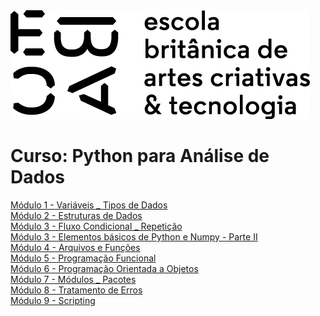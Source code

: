<img src="https://github.com/LucaScaldaferri/Curso_Cientista_de_Dados/blob/main/logo_ebac.png" alt="ebac-logo">

# Curso: Python para Análise de Dados

[Módulo 1 - Variáveis _ Tipos de Dados](https://github.com/LucaScaldaferri/Curso_Python_Analise_de_Dados/tree/main/M%C3%B3dulo%201%20-%20Vari%C3%A1veis%20_%20Tipos%20de%20Dados)<br>
[Módulo 2 - Estruturas de Dados](https://github.com/LucaScaldaferri/Curso_Python_Analise_de_Dados/tree/main/M%C3%B3dulo%202%20-%20Estruturas%20de%20Dados)<br>
[Módulo 3 - Fluxo Condicional _ Repetição](https://github.com/LucaScaldaferri/Curso_Python_Analise_de_Dados/tree/main/M%C3%B3dulo%203%20-%20Fluxo%20Condicional%20_%20Repeti%C3%A7%C3%A3o)<br>
[Módulo 3 - Elementos básicos de Python e Numpy - Parte II](https://github.com/LucaScaldaferri/Curso_Cientista_de_Dados/tree/main/M%C3%B3dulo%203%20-%20Elementos%20b%C3%A1sicos%20de%20Python%20e%20Numpy%20-%20Parte%20II)<br>
[Módulo 4 - Arquivos e Funções](https://github.com/LucaScaldaferri/Curso_Python_Analise_de_Dados/tree/main/M%C3%B3dulo%204%20-%20Arquivos%20e%20Fun%C3%A7%C3%B5es)<br>
[Módulo 5 - Programação Funcional](https://github.com/LucaScaldaferri/Curso_Python_Analise_de_Dados/tree/main/M%C3%B3dulo%205%20-%20Programa%C3%A7%C3%A3o%20Funcional)<br>
[Módulo 6 - Programação Orientada a Objetos](https://github.com/LucaScaldaferri/Curso_Python_Analise_de_Dados/tree/main/M%C3%B3dulo%206%20-%20Programa%C3%A7%C3%A3o%20Orientada%20a%20Objetos)<br>
[Módulo 7 - Módulos _ Pacotes](https://github.com/LucaScaldaferri/Curso_Python_Analise_de_Dados/tree/main/M%C3%B3dulo%207%20-%20M%C3%B3dulos%20_%20Pacotes)<br>
[Módulo 8 - Tratamento de Erros](https://github.com/LucaScaldaferri/Curso_Python_Analise_de_Dados/tree/main/M%C3%B3dulo%208%20-%20Tratamento%20de%20Erros)<br>
[Módulo 9 - Scripting](https://github.com/LucaScaldaferri/Curso_Python_Analise_de_Dados/tree/main/M%C3%B3dulo%209%20-%20Scripting)<br>
